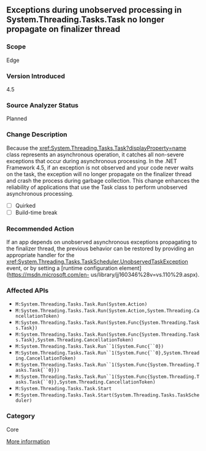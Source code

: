 ## Exceptions during unobserved processing in System.Threading.Tasks.Task no longer propagate on finalizer thread

### Scope
Edge

### Version Introduced
4.5

### Source Analyzer Status
Planned

### Change Description

Because the <xref:System.Threading.Tasks.Task?displayProperty=name> class
represents an asynchronous operation, it catches all non-severe exceptions that
occur during asynchronous processing. In the .NET Framework 4.5, if an exception
is not observed and your code never waits on the task, the exception will no
longer propagate on the finalizer thread and crash the process during garbage
collection. This change enhances the reliability of applications that use the
Task class to perform unobserved asynchronous processing.

- [ ] Quirked
- [ ] Build-time break

### Recommended Action

If an app depends on unobserved asynchronous exceptions propagating to the
finalizer thread, the previous behavior can be restored by providing an
appropriate handler for the
<xref:System.Threading.Tasks.TaskScheduler.UnobservedTaskException>
event, or by setting a
[runtime configuration element](https://msdn.microsoft.com/en- us/library/jj160346%28v=vs.110%29.aspx).

### Affected APIs
* `M:System.Threading.Tasks.Task.Run(System.Action)`
* `M:System.Threading.Tasks.Task.Run(System.Action,System.Threading.CancellationToken)`
* `M:System.Threading.Tasks.Task.Run(System.Func{System.Threading.Tasks.Task})`
* `M:System.Threading.Tasks.Task.Run(System.Func{System.Threading.Tasks.Task},System.Threading.CancellationToken)`
* ```M:System.Threading.Tasks.Task.Run``1(System.Func{``0})```
* ```M:System.Threading.Tasks.Task.Run``1(System.Func{``0},System.Threading.CancellationToken)```
* ```M:System.Threading.Tasks.Task.Run``1(System.Func{System.Threading.Tasks.Task{``0}})```
* ```M:System.Threading.Tasks.Task.Run``1(System.Func{System.Threading.Tasks.Task{``0}},System.Threading.CancellationToken)```
* `M:System.Threading.Tasks.Task.Start`
* `M:System.Threading.Tasks.Task.Start(System.Threading.Tasks.TaskScheduler)`

### Category
Core

[More information](https://msdn.microsoft.com/en-us/library/hh367887(v=vs.110).aspx#core)

<!-- breaking change id: 55 -->
